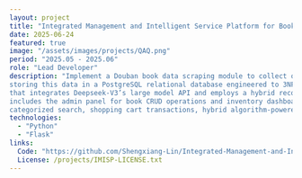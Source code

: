```yaml
---
layout: project
title: "Integrated Management and Intelligent Service Platform for Book Sales"
date: 2025-06-24
featured: true
image: "/assets/images/projects/QAQ.png"
period: "2025.05 - 2025.06"
role: "Lead Developer"
description: "Implement a Douban book data scraping module to collect over 100,000+ book entries and 200,000+ user records,
storing this data in a PostgreSQL relational database engineered to 3NF. The system features a Flask-RESTful server
that integrates Deepseek-V3’s large model API and employs a hybrid recommendation algorithm. The functionality
includes the admin panel for book CRUD operations and inventory dashboards, plus the User Portal with
categorized search, shopping cart transactions, hybrid algorithm-powered recommendations, and AI-driven Q&A."
technologies: 
  - "Python"
  - "Flask"
links:
  Code: "https://github.com/Shengxiang-Lin/Integrated-Management-and-Intelligent-Service-Platform-for-Book-Sales" 
  License: /projects/IMISP-LICENSE.txt
---
```

